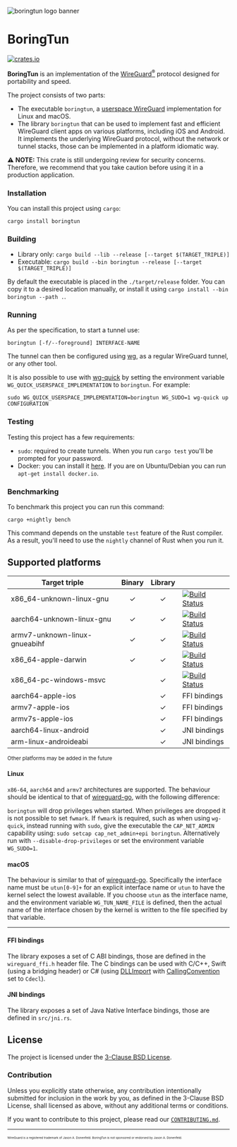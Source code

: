 ![boringtun logo banner](./banner.png)

# BoringTun

[![crates.io](https://meritbadge.herokuapp.com/boringtun)](https://crates.io/crates/boringtun)

**BoringTun** is an implementation of the [WireGuard<sup>®</sup>](https://www.wireguard.com/) protocol designed for portability and speed.

The project consists of two parts:

* The executable `boringtun`, a [userspace WireGuard](https://www.wireguard.com/xplatform/) implementation for Linux and macOS.
* The library `boringtun` that can be used to implement fast and efficient WireGuard client apps on various platforms, including iOS and Android. It implements the underlying WireGuard protocol, without the network or tunnel stacks, those can be implemented in a platform idiomatic way.

⚠️ **NOTE:** This crate is still undergoing review for security concerns. Therefore, we recommend that you take caution before using it in a production application.

### Installation

You can install this project using `cargo`:

```
cargo install boringtun
```

### Building

- Library only: `cargo build --lib --release [--target $(TARGET_TRIPLE)]`
- Executable: `cargo build --bin boringtun --release [--target $(TARGET_TRIPLE)]`

By default the executable is placed in the `./target/release` folder. You can copy it to a desired location manually, or install it using `cargo install --bin boringtun --path .`.

### Running

As per the specification, to start a tunnel use:

`boringtun [-f/--foreground] INTERFACE-NAME`

The tunnel can then be configured using [wg](https://git.zx2c4.com/WireGuard/about/src/tools/man/wg.8), as a regular WireGuard tunnel, or any other tool.

It is also possible to use with [wg-quick](https://git.zx2c4.com/WireGuard/about/src/tools/man/wg-quick.8) by setting the environment variable `WG_QUICK_USERSPACE_IMPLEMENTATION` to `boringtun`. For example:

`sudo WG_QUICK_USERSPACE_IMPLEMENTATION=boringtun WG_SUDO=1 wg-quick up CONFIGURATION`

### Testing

Testing this project has a few requirements:

- `sudo`: required to create tunnels. When you run `cargo test` you'll be prompted for your password.
- Docker: you can install it [here](https://www.docker.com/get-started). If you are on Ubuntu/Debian you can run `apt-get install docker.io`.

### Benchmarking

To benchmark this project you can run this command:

```
cargo +nightly bench
```

This command depends on the unstable `test` feature of the Rust compiler. As a result, you'll need to use the `nightly` channel of Rust when you run it.

## Supported platforms

Target triple                 |Binary|Library|                 |
------------------------------|:----:|:-----:|-----------------|
x86_64-unknown-linux-gnu      |  ✓   |   ✓   |[![Build Status](https://dev.azure.com/cloudflare-ps/wireguard-cf/_apis/build/status/cloudflare.boringtun?branchName=master&jobName=Linux%20armv7)](https://dev.azure.com/cloudflare-ps/wireguard-cf/_build/latest?definitionId=4&branchName=master)
aarch64-unknown-linux-gnu     |  ✓   |   ✓   |[![Build Status](https://dev.azure.com/cloudflare-ps/wireguard-cf/_apis/build/status/cloudflare.boringtun?branchName=master&jobName=Linux%20aarch64)](https://dev.azure.com/cloudflare-ps/wireguard-cf/_build/latest?definitionId=4&branchName=master)
armv7-unknown-linux-gnueabihf |  ✓   |   ✓   |[![Build Status](https://dev.azure.com/cloudflare-ps/wireguard-cf/_apis/build/status/cloudflare.boringtun?branchName=master&jobName=Linux%20armv7)](https://dev.azure.com/cloudflare-ps/wireguard-cf/_build/latest?definitionId=4&branchName=master)
x86_64-apple-darwin           |  ✓   |   ✓   |[![Build Status](https://dev.azure.com/cloudflare-ps/wireguard-cf/_apis/build/status/cloudflare.boringtun?branchName=master&jobName=macOS)](https://dev.azure.com/cloudflare-ps/wireguard-cf/_build/latest?definitionId=4&branchName=master)
x86_64-pc-windows-msvc        |      |   ✓   |[![Build Status](https://dev.azure.com/cloudflare-ps/wireguard-cf/_apis/build/status/cloudflare.boringtun?branchName=master&jobName=Windows)](https://dev.azure.com/cloudflare-ps/wireguard-cf/_build/latest?definitionId=4&branchName=master)
aarch64-apple-ios             |      |   ✓   |FFI bindings
armv7-apple-ios               |      |   ✓   |FFI bindings
armv7s-apple-ios              |      |   ✓   |FFI bindings
aarch64-linux-android         |      |   ✓   |JNI bindings
arm-linux-androideabi         |      |   ✓   |JNI bindings

<sub>Other platforms may be added in the future</sub>

#### Linux

`x86-64`, `aarch64` and `armv7` architectures are supported. The behaviour should be identical to that of [wireguard-go](https://git.zx2c4.com/wireguard-go/about/), with the following difference:

`boringtun` will drop privileges when started. When privileges are dropped it is not possible to set `fwmark`. If `fwmark` is required, such as when using `wg-quick`, instead running with `sudo`, give the executable the `CAP_NET_ADMIN` capability using: `sudo setcap cap_net_admin+epi boringtun`. Alternatively run with `--disable-drop-privileges` or set the environment variable `WG_SUDO=1`.

#### macOS

The behaviour is similar to that of [wireguard-go](https://git.zx2c4.com/wireguard-go/about/). Specifically the interface name must be `utun[0-9]+` for an explicit interface name or `utun` to have the kernel select the lowest available. If you choose `utun` as the interface name, and the environment variable `WG_TUN_NAME_FILE` is defined, then the actual name of the interface chosen by the kernel is written to the file specified by that variable.

---

#### FFI bindings

The library exposes a set of C ABI bindings, those are defined in the `wireguard_ffi.h` header file. The C bindings can be used with C/C++, Swift (using a bridging header) or C# (using [DLLImport](https://docs.microsoft.com/en-us/dotnet/api/system.runtime.interopservices.dllimportattribute?view=netcore-2.2) with [CallingConvention](https://docs.microsoft.com/en-us/dotnet/api/system.runtime.interopservices.dllimportattribute.callingconvention?view=netcore-2.2) set to `Cdecl`).

#### JNI bindings

The library exposes a set of Java Native Interface bindings, those are defined in `src/jni.rs`.

## License

The project is licensed under the [3-Clause BSD License](https://opensource.org/licenses/BSD-3-Clause).

### Contribution

Unless you explicitly state otherwise, any contribution intentionally submitted for inclusion in the work by you, as defined in the 3-Clause BSD License, shall licensed as above, without any additional terms or conditions.

If you want to contribute to this project, please read our [`CONTRIBUTING.md`].

[`CONTRIBUTING.md`]: https://github.com/cloudflare/.github/blob/master/CONTRIBUTING.md

---
<sub><sub><sub><sub>WireGuard is a registered trademark of Jason A. Donenfeld. BoringTun is not sponsored or endorsed by Jason A. Donenfeld.</sub></sub></sub></sub>
